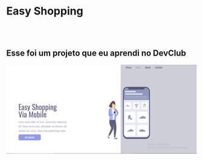 <h1>Easy Shopping</h1>
<br>
<br>
<h2>Esse foi um projeto que eu aprendi no DevClub</h2>

<img src ="https://raw.githubusercontent.com/josuevyctor/JosueDEVCODE/76976cb6e2c6cd72d7d20439f37ebb6ba50b5884/Meu%20projeto%20responsivo/assets/print%20readme.png">
